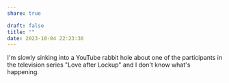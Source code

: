 ```yaml
---
share: true

draft: false
title: ""
date: 2023-10-04 22:23:30
---
```


I'm slowly sinking into a YouTube rabbit hole about one of the participants in the television series "Love after Lockup" and I don't know what's happening.
